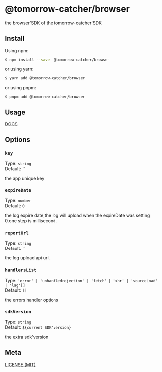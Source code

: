 # @tomorrow-catcher/browser

the browser'SDK of the tomorrow-catcher'SDK

## Install

Using npm:

```bash
$ npm install --save  @tomorrow-catcher/browser
```

or using yarn:

```bash
$ yarn add @tomorrow-catcher/browser
```

or using pnpm:

```bash
$ pnpm add @tomorrow-catcher/browser
```

## Usage

[DOCS](https://chuhingyee.github.io/tomorrow-catcher/sdks/browser.html)

## Options

### `key`

Type: `string`<br>
Default: ``

the app unique key

### `expireDate`

Type: `number`<br>
Default: `0`

the log expire date,the log will upload when the expireDate was setting 0.one step is millisecond.

### `reportUrl`

Type: `string`<br>
Default: ``

the log upload api url.

### `handlersList`

Type: `'error' | 'unhandledrejection' | 'fetch' | 'xhr' | 'sourceLoad' | 'lag'[]`<br>
Default: `[]`

the errors handler options

### `sdkVersion`

Type: `string`<br>
Default: `${current SDK'version}`

the extra sdk'version

## Meta

[LICENSE (MIT)](/LICENSE)
